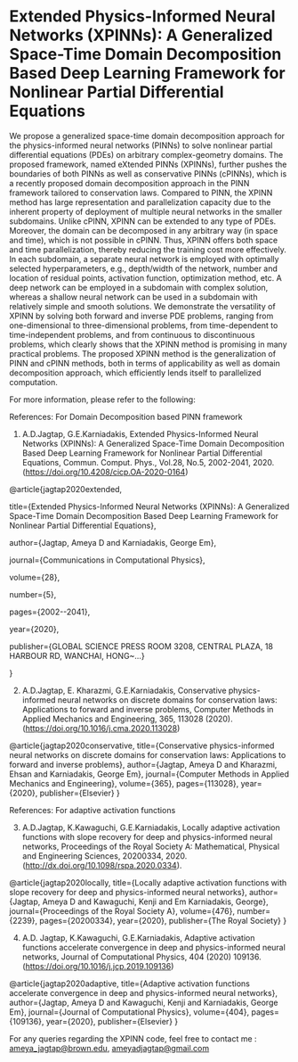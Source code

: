 # Extended Physics-Informed Neural Networks (XPINNs): A Generalized Space-Time Domain Decomposition Based Deep Learning Framework for Nonlinear Partial Differential Equations


We propose a generalized space-time domain decomposition approach for the physics-informed neural networks (PINNs) to solve nonlinear partial differential equations (PDEs) on arbitrary complex-geometry domains. The proposed framework, named eXtended PINNs (XPINNs), further pushes the boundaries of both PINNs as well as conservative PINNs (cPINNs), which is a recently proposed domain decomposition approach in the PINN framework tailored to conservation laws. Compared to PINN, the XPINN method has large representation and parallelization capacity due to the inherent property of deployment of multiple neural networks in the smaller subdomains. Unlike cPINN, XPINN can be extended to any type of PDEs. Moreover, the domain can be decomposed in any arbitrary way (in space and time), which is not possible in cPINN. Thus, XPINN offers both space and time parallelization, thereby reducing the training cost more effectively. In each subdomain, a separate neural network is employed with optimally selected hyperparameters, e.g., depth/width of the network, number and location of residual points, activation function, optimization method, etc. A deep network can be employed in a subdomain with complex solution, whereas a shallow neural network can be used in a subdomain with relatively simple and smooth solutions. We demonstrate the versatility of XPINN by solving both forward and inverse PDE problems, ranging from one-dimensional to three-dimensional problems, from time-dependent to time-independent problems, and from continuous to discontinuous problems, which clearly shows that the XPINN method is promising in many practical problems. The proposed XPINN method is the generalization of PINN and cPINN methods, both in terms of applicability as well as domain decomposition approach, which efficiently lends itself to parallelized computation.

For more information, please refer to the following: 

References: For Domain Decomposition based PINN framework

1. A.D.Jagtap, G.E.Karniadakis, Extended Physics-Informed Neural Networks (XPINNs): A Generalized Space-Time Domain Decomposition Based Deep Learning Framework for Nonlinear Partial Differential Equations, Commun. Comput. Phys., Vol.28, No.5, 2002-2041, 2020. (https://doi.org/10.4208/cicp.OA-2020-0164)

@article{jagtap2020extended,

  title={Extended Physics-Informed Neural Networks (XPINNs): A Generalized Space-Time Domain Decomposition Based Deep Learning Framework for Nonlinear Partial Differential Equations},
  
  author={Jagtap, Ameya D and Karniadakis, George Em},
  
  journal={Communications in Computational Physics},
  
  volume={28},
  
  number={5},
  
  pages={2002--2041},
  
  year={2020},
  
  publisher={GLOBAL SCIENCE PRESS ROOM 3208, CENTRAL PLAZA, 18 HARBOUR RD, WANCHAI, HONG~…}
  
}

2. A.D.Jagtap, E. Kharazmi, G.E.Karniadakis, Conservative physics-informed neural networks on discrete domains for conservation laws: Applications to forward and inverse problems, Computer Methods in Applied Mechanics and Engineering, 365, 113028 (2020). (https://doi.org/10.1016/j.cma.2020.113028)

@article{jagtap2020conservative,
  title={Conservative physics-informed neural networks on discrete domains for conservation laws: Applications to forward and inverse problems},
  author={Jagtap, Ameya D and Kharazmi, Ehsan and Karniadakis, George Em},
  journal={Computer Methods in Applied Mechanics and Engineering},
  volume={365},
  pages={113028},
  year={2020},
  publisher={Elsevier}
}


References: For adaptive activation functions

3. A.D.Jagtap, K.Kawaguchi, G.E.Karniadakis, Locally adaptive activation functions with slope recovery for deep and physics-informed neural networks, Proceedings of the Royal Society A: Mathematical, Physical and Engineering Sciences, 20200334, 2020. (http://dx.doi.org/10.1098/rspa.2020.0334).

@article{jagtap2020locally,
  title={Locally adaptive activation functions with slope recovery for deep and physics-informed neural networks},
  author={Jagtap, Ameya D and Kawaguchi, Kenji and Em Karniadakis, George},
  journal={Proceedings of the Royal Society A},
  volume={476},
  number={2239},
  pages={20200334},
  year={2020},
  publisher={The Royal Society}
}

4. A.D. Jagtap, K.Kawaguchi, G.E.Karniadakis, Adaptive activation functions accelerate convergence in deep and physics-informed neural networks, Journal of Computational Physics, 404 (2020) 109136. (https://doi.org/10.1016/j.jcp.2019.109136)

@article{jagtap2020adaptive,
  title={Adaptive activation functions accelerate convergence in deep and physics-informed neural networks},
  author={Jagtap, Ameya D and Kawaguchi, Kenji and Karniadakis, George Em},
  journal={Journal of Computational Physics},
  volume={404},
  pages={109136},
  year={2020},
  publisher={Elsevier}
}


For any queries regarding the XPINN code, feel free to contact me : ameya_jagtap@brown.edu, ameyadjagtap@gmail.com
